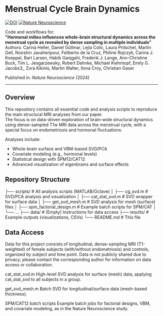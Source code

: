 # Menstrual Cycle Brain Dynamics

[![DOI](https://zenodo.org/badge/DOI/10.1038/s41593-XXX-XXXX-X.svg)](https://doi.org/10.1038/s41593-XXX-XXXX-X)
[![Nature Neuroscience](https://img.shields.io/badge/journal-Nature%20Neuroscience-blue.svg)](https://www.nature.com/neuro)

Code and workflows for:  
**"Hormonal milieu influences whole-brain structural dynamics across the menstrual cycle as revealed by dense sampling in multiple individuals"**  
Authors: Carina Heller, Daniel Güllmar, Lejla Colic, Laura Pritschet, Martin Gell, Nooshin Javaheripour, Feliberto de la Cruz, Philine Rojczyk, Carina J. Koeppel, Bart Larsen, Habib Ganjgahi, Frederik J. Lange, Ann-Christine Buck, Tim L. Jesgarzewsky, Robert Dahnke, Michael Kiehntopf, Emily G. Jacobs3,, Zora Kikinis, Martin Walter, Ilona Croy, Christian Gaser 

Published in: *Nature Neuroscience* (2024)

---

## Overview

This repository contains all essential code and analysis scripts to reproduce the main structural MRI analyses from our paper.  
The focus is on data-driven exploration of brain-wide structural dynamics using dense-sampled T1w MRI data across the menstrual cycle, with a special focus on endometriosis and hormonal fluctuations.

Analyses include:
- Whole-brain surface and VBM-based SVD/PCA
- Covariate modeling (e.g., hormonal levels)
- Statistical design with SPM12/CAT12
- Advanced visualization of eigenbrains and surface effects

## Repository Structure
├── scripts/ # All analysis scripts (MATLAB/Octave)
│ ├── cg_svd.m # SVD/PCA analysis and visualization
│ ├── cat_stat_svd.m # SVD wrapper for surface data
│ ├── get_svd_mesh.m # SVD analysis for mesh (surface) files
│ ├── spm_factorial_design.m # Example batch scripts for SPM/CAT
│ └── ...
├── data/ # (Empty) Instructions for data access
├── results/ # Example outputs (visualizations, CSVs)
└── README.md # This file

## Data Access
Data for this project consists of longitudinal, dense-sampling MRI (T1-weighted) of female subjects (with/without endometriosis) and controls, organized by subject and time point.
Data is not publicly shared due to privacy; please contact the corresponding author for information on data access or collaboration.

cat_stat_svd.m
High-level SVD analysis for surface (mesh) data, applying cat_stat_svd to all subjects in a group.

get_svd_mesh.m
Batch SVD for longitudinal/surface data (mesh-based thickness).

SPM/CAT12 batch scripts
Example batch jobs for factorial designs, VBM, and covariate modeling, as in the Nature Neuroscience study.
